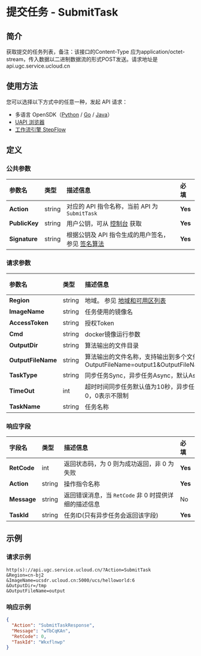 # 提交任务 - SubmitTask

## 简介

获取提交的任务列表，备注：该接口的Content-Type 应为application/octet-stream，传入数据以二进制数据流的形式POST发送。请求地址是api.ugc.service.ucloud.cn





## 使用方法

您可以选择以下方式中的任意一种，发起 API 请求：
- 多语言 OpenSDK（[Python](https://github.com/ucloud/ucloud-sdk-python3) / [Go](https://github.com/ucloud/ucloud-sdk-go) / [Java](https://github.com/ucloud/ucloud-sdk-java)）
- [UAPI 浏览器](https://console.ucloud.cn/uapi/detail?id=SubmitTask)
- [工作流引擎 StepFlow](https://console.ucloud.cn/stepflow/manage/)

## 定义

### 公共参数

| 参数名 | 类型 | 描述信息 | 必填 |
|:---|:---|:---|:---|
| **Action**     | string  | 对应的 API 指令名称，当前 API 为 `SubmitTask`                        | **Yes** |
| **PublicKey**  | string  | 用户公钥，可从 [控制台](https://console.ucloud.cn/uapi/apikey) 获取                                             | **Yes** |
| **Signature**  | string  | 根据公钥及 API 指令生成的用户签名，参见 [签名算法](api/summary/signature.md)  | **Yes** |

### 请求参数

| 参数名 | 类型 | 描述信息 | 必填 |
|:---|:---|:---|:---|
| **Region** | string | 地域。 参见 [地域和可用区列表](api/summary/regionlist) |**Yes**|
| **ImageName** | string | 任务使用的镜像名 |**Yes**|
| **AccessToken** | string | 授权Token	 |**Yes**|
| **Cmd** | string | docker镜像运行参数	 |No|
| **OutputDir** | string | 算法输出的文件目录	 |No|
| **OutputFileName** | string | 算法输出的文件名称，支持输出到多个文件，如OutputFileName=output1&OutputFileName=output2 |No|
| **TaskType** | string | 同步任务Sync，异步任务Async，默认Async	 |No|
| **TimeOut** | int | 超时时间同步任务默认值为10秒，异步任务为默认为0，0表示不限制	 |No|
| **TaskName** | string | 任务名称	 |No|

### 响应字段

| 字段名 | 类型 | 描述信息 | 必填 |
|:---|:---|:---|:---|
| **RetCode** | int | 返回状态码，为 0 则为成功返回，非 0 为失败 |**Yes**|
| **Action** | string | 操作指令名称 |**Yes**|
| **Message** | string | 返回错误消息，当 `RetCode` 非 0 时提供详细的描述信息 |No|
| **TaskId** | string | 任务ID(只有异步任务会返回该字段)<br /> |**Yes**|




## 示例

### 请求示例
    
```
http(s)://api.ugc.service.ucloud.cn/?Action=SubmitTask
&Region=cn-bj2
&ImageName=ucsdr.ucloud.cn:5000/ucs/helloworld:6
&OutputDir=/tmp
&OutputFileName=output
```

### 响应示例
    
```json
{
  "Action": "SubmitTaskResponse",
  "Message": "wTbCqKAn",
  "RetCode": 0,
  "TaskId": "Wkxflnwp"
}
```






